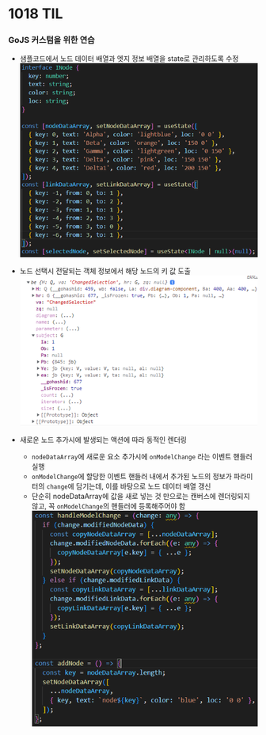 # 1018 TIL

### GoJS 커스텀을 위한 연습
- 샘플코드에서 노드 데이터 배열과 엣지 정보 배열을 state로 관리하도록 수정
![image-1.png](./image-1.png)

- 노드 선택시 전달되는 객체 정보에서 해당 노드의 키 값 도출  
![image.png](./image.png)

- 새로운 노드 추가시에 발생되는 액션에 따라 동적인 렌더링
    - `nodeDataArray`에 새로운 요소 추가시에 `onModelChange` 라는 이벤트 핸들러 실행
    - `onModelChange`에 할당한 이벤트 핸들러 내에서 추가된 노드의 정보가 파라미터의 `change`에 담기는데, 이를 바탕으로 노드 데이터 배열 갱신
    - 단순히 nodeDataArray에 값을 새로 넣는 것 만으로는 캔버스에 렌더링되지 않고, 꼭 `onModelChange`의 핸들러에 등록해주어야 함
![image-2.png](./image-2.png)
